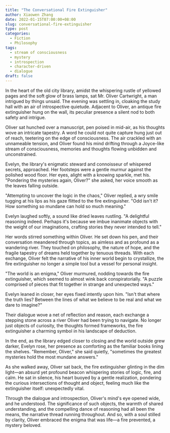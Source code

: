 ```yaml
---
title: "The Conversational Fire Extinguisher"
author: Xiaowen Zhang
date: 2022-01-15T07:00:00+08:00
slug: conversational-fire-extinguisher
type: post
categories:
  - Fiction
  - Philosophy
tags:
  - stream of consciousness
  - mystery
  - introspection
  - character-driven
  - dialogue
draft: false
---
```


In the heart of the old city library, amidst the whispering rustle of yellowed pages and the soft glow of brass lamps, sat Mr. Oliver Cartwright, a man intrigued by things unsaid. The evening was settling in, cloaking the study hall with an air of introspective quietude. Adjacent to Oliver, an antique fire extinguisher hung on the wall, its peculiar presence a silent nod to both safety and intrigue. 

Oliver sat hunched over a manuscript, pen poised in mid-air, as his thoughts wove an intricate tapestry. A word he could not quite capture hung just out of reach, teetering on the edge of consciousness. The air crackled with an unnameable tension, and Oliver found his mind drifting through a Joyce-like stream of consciousness, memories and thoughts flowing unbidden and unconstrained.

Evelyn, the library's enigmatic steward and connoisseur of whispered secrets, approached. Her footsteps were a gentle murmur against the polished wood floor. Her eyes, alight with a knowing sparkle, met his. "Pondering the mysteries again, Oliver?" she asked, her voice smooth as the leaves falling outside.

"Attempting to uncover the logic in the chaos," Oliver replied, a wry smile tugging at his lips as his gaze flitted to the fire extinguisher. "Odd isn't it? How something so mundane can hold so much meaning."

Evelyn laughed softly, a sound like dried leaves rustling. "A delightful reasoning indeed. Perhaps it's because we imbue inanimate objects with the weight of our imaginations, crafting stories they never intended to tell."

Her words stirred something within Oliver. He set down his pen, and their conversation meandered through topics, as aimless and as profound as a wandering river. They touched on philosophy, the nature of hope, and the fragile tapestry of dreams held together by tenuous threads. With each exchange, Oliver felt the narrative of his inner world begin to crystallize, the fire extinguisher no longer a simple tool but a vessel for personal insight.

"The world is an enigma," Oliver murmured, nodding towards the fire extinguisher, which seemed to almost wink back conspiratorially. "A puzzle comprised of pieces that fit together in strange and unexpected ways."

Evelyn leaned in closer, her eyes fixed intently upon him. "Isn't that where the truth lies? Between the lines of what we believe to be real and what we dare to imagine?"

Their dialogue wove a net of reflection and reason, each exchange a stepping stone across a river Oliver had been trying to navigate. No longer just objects of curiosity, the thoughts formed frameworks, the fire extinguisher a charming symbol in his landscape of deduction.

In the end, as the library edged closer to closing and the world outside grew darker, Evelyn rose, her presence as comforting as the familiar books lining the shelves. "Remember, Oliver," she said quietly, "sometimes the greatest mysteries hold the most mundane answers."

As she walked away, Oliver sat back, the fire extinguisher glinting in the dim light—an absurd yet profound beacon whispering stories of logic, fire, and calm. He sat in silence, his heart buoyed by a gentle realization, pondering the curious intersections of thought and object, feeling much like the extinguisher itself: unexpectedly vital.

Through the dialogue and introspection, Oliver's mind's eye opened wide, and he understood. The significance of such objects, the warmth of shared understanding, and the compelling dance of reasoning had all been the means, the narrative thread running throughout. And so, with a soul stilled by clarity, Oliver embraced the enigma that was life—a fire prevented, a mystery beloved.